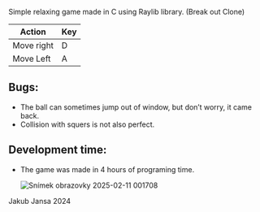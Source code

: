 Simple relaxing game made in C using Raylib library. (Break out Clone)

| Action                           | Key          |
|---------------------------------|--------------|
| Move right                      | D            |
| Move Left                       | A            |

## Bugs:
- The ball can sometimes jump out of window, but don’t worry, it came back.
- Collision with squers is not also perfect.

## Development time:
- The game was made in 4 hours of programing time.

  ![Snímek obrazovky 2025-02-11 001708](https://github.com/user-attachments/assets/241641c7-43af-4106-b9ab-1e93e15350d1)

Jakub Jansa 2024
